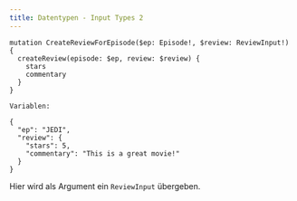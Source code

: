 ```yaml
---
title: Datentypen - Input Types 2
---
```


```
mutation CreateReviewForEpisode($ep: Episode!, $review: ReviewInput!) {
  createReview(episode: $ep, review: $review) {
    stars
    commentary
  }
}

Variablen:

{
  "ep": "JEDI",
  "review": {
    "stars": 5,
    "commentary": "This is a great movie!"
  }
}
```

Hier wird als Argument ein `ReviewInput` übergeben.
